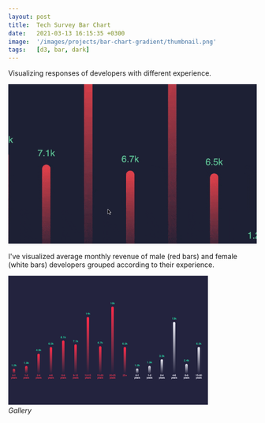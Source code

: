 ```yaml
---
layout: post
title:  Tech Survey Bar Chart
date:   2021-03-13 16:15:35 +0300
image:  '/images/projects/bar-chart-gradient/thumbnail.png'
tags:   [d3, bar, dark]
---
```

Visualizing responses of developers with different experience.

![](/images/projects/bar-chart-gradient/preview.gif)


I've visualized average monthly revenue of male (red bars) and female (white bars) developers grouped according to their experience. 

<div class="gallery-box">
  <div class="gallery">
    <img src="/images/projects/bar-chart-gradient/thumbnail.png">
    
  </div>
  <em>Gallery</em>
</div>


